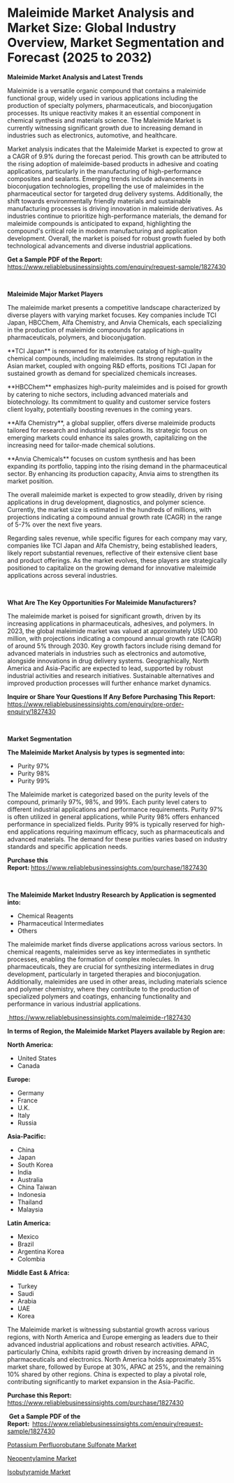 <p><h1>Maleimide Market Analysis and Market Size: Global Industry Overview, Market Segmentation and Forecast (2025 to 2032)</h1></p><p><strong>Maleimide Market Analysis and Latest Trends</strong></p>
<p><p>Maleimide is a versatile organic compound that contains a maleimide functional group, widely used in various applications including the production of specialty polymers, pharmaceuticals, and bioconjugation processes. Its unique reactivity makes it an essential component in chemical synthesis and materials science. The Maleimide Market is currently witnessing significant growth due to increasing demand in industries such as electronics, automotive, and healthcare.</p><p>Market analysis indicates that the Maleimide Market is expected to grow at a CAGR of 9.9% during the forecast period. This growth can be attributed to the rising adoption of maleimide-based products in adhesive and coating applications, particularly in the manufacturing of high-performance composites and sealants. Emerging trends include advancements in bioconjugation technologies, propelling the use of maleimides in the pharmaceutical sector for targeted drug delivery systems. Additionally, the shift towards environmentally friendly materials and sustainable manufacturing processes is driving innovation in maleimide derivatives. As industries continue to prioritize high-performance materials, the demand for maleimide compounds is anticipated to expand, highlighting the compound's critical role in modern manufacturing and application development. Overall, the market is poised for robust growth fueled by both technological advancements and diverse industrial applications.</p></p>
<p><strong>Get a Sample PDF of the Report:&nbsp;</strong> <a href="https://www.reliablebusinessinsights.com/enquiry/request-sample/1827430?utm_campaign=1106&utm_medium=2&utm_source=Github&utm_content=ia&utm_term=31012025&utm_id=maleimide">https://www.reliablebusinessinsights.com/enquiry/request-sample/1827430</a></p>
<p>&nbsp;</p>
<p><strong>Maleimide Major Market Players</strong></p>
<p><p>The maleimide market presents a competitive landscape characterized by diverse players with varying market focuses. Key companies include TCI Japan, HBCChem, Alfa Chemistry, and Anvia Chemicals, each specializing in the production of maleimide compounds for applications in pharmaceuticals, polymers, and bioconjugation.</p><p>**TCI Japan** is renowned for its extensive catalog of high-quality chemical compounds, including maleimides. Its strong reputation in the Asian market, coupled with ongoing R&D efforts, positions TCI Japan for sustained growth as demand for specialized chemicals increases.</p><p>**HBCChem** emphasizes high-purity maleimides and is poised for growth by catering to niche sectors, including advanced materials and biotechnology. Its commitment to quality and customer service fosters client loyalty, potentially boosting revenues in the coming years.</p><p>**Alfa Chemistry**, a global supplier, offers diverse maleimide products tailored for research and industrial applications. Its strategic focus on emerging markets could enhance its sales growth, capitalizing on the increasing need for tailor-made chemical solutions.</p><p>**Anvia Chemicals** focuses on custom synthesis and has been expanding its portfolio, tapping into the rising demand in the pharmaceutical sector. By enhancing its production capacity, Anvia aims to strengthen its market position.</p><p>The overall maleimide market is expected to grow steadily, driven by rising applications in drug development, diagnostics, and polymer science. Currently, the market size is estimated in the hundreds of millions, with projections indicating a compound annual growth rate (CAGR) in the range of 5-7% over the next five years.</p><p>Regarding sales revenue, while specific figures for each company may vary, companies like TCI Japan and Alfa Chemistry, being established leaders, likely report substantial revenues, reflective of their extensive client base and product offerings. As the market evolves, these players are strategically positioned to capitalize on the growing demand for innovative maleimide applications across several industries.</p></p>
<p>&nbsp;</p>
<p><strong>What Are The Key Opportunities For Maleimide Manufacturers?</strong></p>
<p><p>The maleimide market is poised for significant growth, driven by its increasing applications in pharmaceuticals, adhesives, and polymers. In 2023, the global maleimide market was valued at approximately USD 100 million, with projections indicating a compound annual growth rate (CAGR) of around 5% through 2030. Key growth factors include rising demand for advanced materials in industries such as electronics and automotive, alongside innovations in drug delivery systems. Geographically, North America and Asia-Pacific are expected to lead, supported by robust industrial activities and research initiatives. Sustainable alternatives and improved production processes will further enhance market dynamics.</p></p>
<p><strong>Inquire or Share Your Questions If Any Before Purchasing This Report:</strong> <a href="https://www.reliablebusinessinsights.com/enquiry/pre-order-enquiry/1827430?utm_campaign=1106&utm_medium=2&utm_source=Github&utm_content=ia&utm_term=31012025&utm_id=maleimide">https://www.reliablebusinessinsights.com/enquiry/pre-order-enquiry/1827430</a></p>
<p>&nbsp;</p>
<p><strong>Market Segmentation</strong></p>
<p><strong>The Maleimide Market Analysis by types is segmented into:</strong></p>
<p><ul><li>Purity 97%</li><li>Purity 98%</li><li>Purity 99%</li></ul></p>
<p><p>The Maleimide market is categorized based on the purity levels of the compound, primarily 97%, 98%, and 99%. Each purity level caters to different industrial applications and performance requirements. Purity 97% is often utilized in general applications, while Purity 98% offers enhanced performance in specialized fields. Purity 99% is typically reserved for high-end applications requiring maximum efficacy, such as pharmaceuticals and advanced materials. The demand for these purities varies based on industry standards and specific application needs.</p></p>
<p><strong>Purchase this Report:&nbsp;</strong><a href="https://www.reliablebusinessinsights.com/purchase/1827430?utm_campaign=1106&utm_medium=2&utm_source=Github&utm_content=ia&utm_term=31012025&utm_id=maleimide">https://www.reliablebusinessinsights.com/purchase/1827430</a></p>
<p>&nbsp;</p>
<p><strong>The Maleimide Market Industry Research by Application is segmented into:</strong></p>
<p><ul><li>Chemical Reagents</li><li>Pharmaceutical Intermediates</li><li>Others</li></ul></p>
<p><p>The maleimide market finds diverse applications across various sectors. In chemical reagents, maleimides serve as key intermediates in synthetic processes, enabling the formation of complex molecules. In pharmaceuticals, they are crucial for synthesizing intermediates in drug development, particularly in targeted therapies and bioconjugation. Additionally, maleimides are used in other areas, including materials science and polymer chemistry, where they contribute to the production of specialized polymers and coatings, enhancing functionality and performance in various industrial applications.</p></p>
<p><a href="https://www.reliablebusinessinsights.com/maleimide-r1827430?utm_campaign=1106&utm_medium=2&utm_source=Github&utm_content=ia&utm_term=31012025&utm_id=maleimide">&nbsp;https://www.reliablebusinessinsights.com/maleimide-r1827430</a></p>
<p><strong>In terms of Region, the Maleimide Market Players available by Region are:</strong></p>
<p>
    <p> <strong> North America: </strong>
        <ul>
            <li>United States</li>
            <li>Canada</li>
        </ul>
        </p> 
    <p> <strong> Europe: </strong>
        <ul>
            <li>Germany</li>
            <li>France</li>
            <li>U.K.</li>
            <li>Italy</li>
            <li>Russia</li>
        </ul>
        </p> 
    <p> <strong> Asia-Pacific: </strong>
        <ul>
            <li>China</li>
            <li>Japan</li>
            <li>South Korea</li>
            <li>India</li>
            <li>Australia</li>
            <li>China Taiwan</li>
            <li>Indonesia</li>
            <li>Thailand</li>
            <li>Malaysia</li>
        </ul>
        </p> 
    <p> <strong> Latin America: </strong>
        <ul>
            <li>Mexico</li>
            <li>Brazil</li>
            <li>Argentina Korea</li>
            <li>Colombia</li>
        </ul>
        </p> 
    <p> <strong> Middle East & Africa: </strong>
        <ul>
            <li>Turkey</li>
            <li>Saudi</li>
            <li>Arabia</li>
            <li>UAE</li>
            <li>Korea</li>
        </ul>
    </p>
    </p>
<p><p>The Maleimide market is witnessing substantial growth across various regions, with North America and Europe emerging as leaders due to their advanced industrial applications and robust research activities. APAC, particularly China, exhibits rapid growth driven by increasing demand in pharmaceuticals and electronics. North America holds approximately 35% market share, followed by Europe at 30%, APAC at 25%, and the remaining 10% shared by other regions. China is expected to play a pivotal role, contributing significantly to market expansion in the Asia-Pacific.</p></p>
<p><strong>Purchase this Report: </strong><a href="https://www.reliablebusinessinsights.com/purchase/1827430?utm_campaign=1106&utm_medium=2&utm_source=Github&utm_content=ia&utm_term=31012025&utm_id=maleimide">https://www.reliablebusinessinsights.com/purchase/1827430</a></p>
<p>&nbsp;<strong>Get a Sample PDF of the Report:&nbsp;&nbsp;</strong><a href="https://www.reliablebusinessinsights.com/enquiry/request-sample/1827430?utm_campaign=1106&utm_medium=2&utm_source=Github&utm_content=ia&utm_term=31012025&utm_id=maleimide">https://www.reliablebusinessinsights.com/enquiry/request-sample/1827430</a></p>
<p><strong></strong></p>
<p><p><a href="https://github.com/borgomornar/Market-Research-Report-List-1/blob/main/potassium-perfluorobutane-sulfonate-market.md?utm_campaign=1106&utm_medium=2&utm_source=Github&utm_content=ia&utm_term=31012025&utm_id=maleimide">Potassium Perfluorobutane Sulfonate Market</a></p><p><a href="https://github.com/simurmarzoa/Market-Research-Report-List-1/blob/main/neopentylamine-market.md?utm_campaign=1106&utm_medium=2&utm_source=Github&utm_content=ia&utm_term=31012025&utm_id=maleimide">Neopentylamine Market</a></p><p><a href="https://github.com/gethunsides/Market-Research-Report-List-1/blob/main/isobutyramide-market.md?utm_campaign=1106&utm_medium=2&utm_source=Github&utm_content=ia&utm_term=31012025&utm_id=maleimide">Isobutyramide Market</a></p></p>